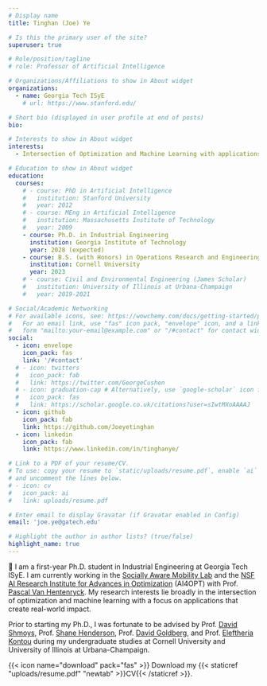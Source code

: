 ```yaml
---
# Display name
title: Tinghan (Joe) Ye

# Is this the primary user of the site?
superuser: true

# Role/position/tagline
# role: Professor of Artificial Intelligence

# Organizations/Affiliations to show in About widget
organizations:
  - name: Georgia Tech ISyE
    # url: https://www.stanford.edu/

# Short bio (displayed in user profile at end of posts)
bio: 

# Interests to show in About widget
interests:
  - Intersection of Optimization and Machine Learning with applications in transportation systems and supply chain

# Education to show in About widget
education:
  courses:
    # - course: PhD in Artificial Intelligence
    #   institution: Stanford University
    #   year: 2012
    # - course: MEng in Artificial Intelligence
    #   institution: Massachusetts Institute of Technology
    #   year: 2009
    - course: Ph.D. in Industrial Engineering
      institution: Georgia Institute of Technology
      year: 2028 (expected)
    - course: B.S. (with Honors) in Operations Research and Engineering, summa cum laude
      institution: Cornell University
      year: 2023
    # - course: Civil and Environmental Engineering (James Scholar)
    #   institution: University of Illinois at Urbana-Champaign
    #   year: 2019-2021

# Social/Academic Networking
# For available icons, see: https://wowchemy.com/docs/getting-started/page-builder/#icons
#   For an email link, use "fas" icon pack, "envelope" icon, and a link in the
#   form "mailto:your-email@example.com" or "/#contact" for contact widget.
social:
  - icon: envelope
    icon_pack: fas
    link: '/#contact'
  # - icon: twitters
  #   icon_pack: fab
  #   link: https://twitter.com/GeorgeCushen
  # - icon: graduation-cap # Alternatively, use `google-scholar` icon from `ai` icon pack
  #   icon_pack: fas
  #   link: https://scholar.google.co.uk/citations?user=sIwtMXoAAAAJ
  - icon: github
    icon_pack: fab
    link: https://github.com/Joeyetinghan
  - icon: linkedin
    icon_pack: fab
    link: https://www.linkedin.com/in/tinghanye/

# Link to a PDF of your resume/CV.
# To use: copy your resume to `static/uploads/resume.pdf`, enable `ai` icons in `params.toml`,
# and uncomment the lines below.
# - icon: cv
#   icon_pack: ai
#   link: uploads/resume.pdf

# Enter email to display Gravatar (if Gravatar enabled in Config)
email: 'joe.ye@gatech.edu'

# Highlight the author in author lists? (true/false)
highlight_name: true
---
```


👋 I am a first-year Ph.D. student in Industrial Engineering at Georgia Tech ISyE. I am currently working in the [Socially Aware Mobility Lab](https://sam.isye.gatech.edu/) and the [NSF AI Research Institute for Advances in Optimization](https://www.ai4opt.org/) (AI4OPT) with Prof. [Pascal Van Hentenryck](https://sites.gatech.edu/pascal-van-hentenryck/). My research interests lie broadly in the intersection of optimization and machine learning with a focus on applications that create real-world impact.

Prior to starting my Ph.D., I was fortunate to be advised by Prof. [David Shmoys](https://people.orie.cornell.edu/shmoys/), Prof. [Shane Henderson](https://www.orie.cornell.edu/faculty-directory/shane-g-henderson), Prof. [David Goldberg](https://www.engineering.cornell.edu/faculty-directory/david-alan-goldberg), and Prof. [Eleftheria Kontou](https://publish.illinois.edu/kontou/) during my undergraduate studies at Cornell University and University of Illinois at Urbana-Champaign.

{{< icon name="download" pack="fas" >}} Download my {{< staticref "uploads/resume.pdf" "newtab" >}}CV{{< /staticref >}}.
